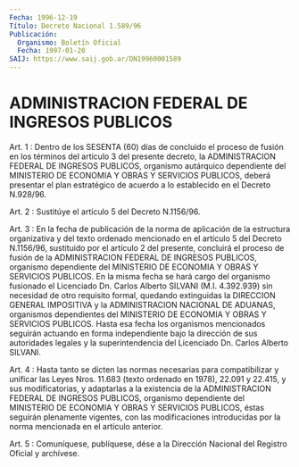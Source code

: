 ```yaml
---
Fecha: 1996-12-19
Título: Decreto Nacional 1.589/96
Publicación:
  Organismo: Boletín Oficial
  Fecha: 1997-01-20
SAIJ: https://www.saij.gob.ar/DN19960001589
---
```

# ADMINISTRACION FEDERAL DE INGRESOS PUBLICOS

<a id="1"></a>
Art. 1  : Dentro de los SESENTA  (60)  días  de  concluido el proceso de fusión  en  los  términos  del  artículo  3 del presente decreto, la ADMINISTRACION FEDERAL DE INGRESOS PUBLICOS,  organismo autárquico  dependiente  del  MINISTERIO  DE  ECONOMIA  Y  OBRAS  Y SERVICIOS PUBLICOS, deberá presentar el plan estratégico de acuerdo a lo establecido en el Decreto N.928/96.

<a id="2"></a>
Art.  2 :  Sustitúye el artículo 5 del Decreto N.1156/96.

<a id="3"></a>
Art. 3 : En la fecha de publicación de la norma de aplicación de la estructura  organizativa  y  del  texto  ordenado  mencionado en el artículo 5 del Decreto N.1156/96, sustituido por el  artículo 2 del presente,  concluirá  el  proceso  de  fusión  de la ADMINISTRACION FEDERAL DE INGRESOS PUBLICOS, organismo dependiente  del MINISTERIO DE ECONOMIA Y OBRAS Y SERVICIOS PUBLICOS. En la misma fecha se hará cargo  del  organismo  fusionado  el Licenciado Dn. Carlos  Alberto SILVANI (M.I. 4.392.939) sin necesidad  de  otro  requisito formal, quedando  extinguidas  la  DIRECCION  GENERAL  IMPOSITIVA    y   la ADMINISTRACION  NACIONAL  DE  ADUANAS,  organismos dependientes del MINISTERIO  DE  ECONOMIA Y OBRAS Y SERVICIOS  PUBLICOS.  Hasta  esa fecha  los  organismos   mencionados  seguirán  actuando  en  forma independiente bajo la dirección  de  sus  autoridades  legales y la superintendencia    del   Licenciado  Dn.  Carlos  Alberto  SILVANI.

<a id="4"></a>
Art.  4  :  Hasta  tanto  se  dicten  las  normas  necesarias  para compatibilizar y unificar las Leyes Nros. 11.683 (texto ordenado en 1978), 22.091 y 22.415, y sus modificatorias,  y  adaptarlas  a  la existencia  de  la  ADMINISTRACION  FEDERAL  DE  INGRESOS PUBLICOS, organismo  dependiente  del  MINISTERIO  DE  ECONOMIA  Y   OBRAS  Y SERVICIOS  PUBLICOS,  éstas  seguirán plenamente vigentes, con  las modificaciones introducidas por  la norma mencionada en el artículo anterior.

<a id="5"></a>
Art. 5 : Comuníquese, publíquese,  dése a la Dirección Nacional del Registro Oficial y archívese.